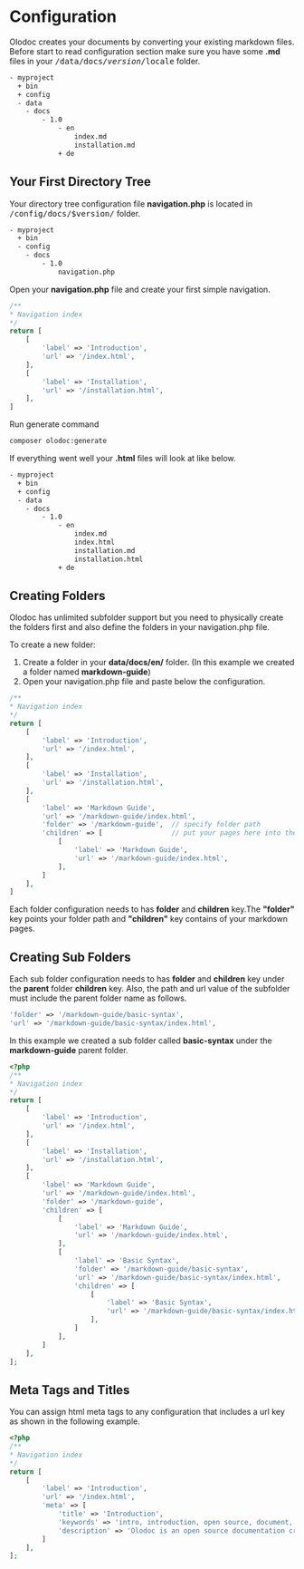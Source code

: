 
# Configuration

Olodoc creates your documents by converting your existing markdown files. Before start to read configuration section make sure you have some <b>.md</b> files in your <kbd>/data/docs/$version/$locale</kbd> folder.

```sh
- myproject
  + bin
  + config
  - data
  	- docs
  		- 1.0
  			- en
  				index.md
  				installation.md
  			+ de
```

## Your First Directory Tree

Your directory tree configuration file <b>navigation.php</b> is located in <kbd>/config/docs/$version/</kbd> folder.

```sh
- myproject
  + bin
  - config
  	- docs
  		- 1.0
  			navigation.php
```

Open your <b>navigation.php</b> file and create your first simple navigation.

```php
/**
* Navigation index
*/
return [
    [
        'label' => 'Introduction',
        'url' => '/index.html',
    ],
    [
        'label' => 'Installation',
        'url' => '/installation.html',
    ],
]
```

Run generate command

```sh [command-line] data-user="root" data-host="local"
composer olodoc:generate
```

If everything went well your <b>.html</b> files will look at like below.

```sh
- myproject
  + bin
  + config
  - data
  	- docs
  		- 1.0
  			- en
  				index.md
  				index.html
  				installation.md
  				installation.html
  			+ de
```

## Creating Folders

Olodoc has unlimited subfolder support but you need to physically create the folders first and also define the folders in your navigation.php file.

To create a new folder:

1. Create a folder in your **data/docs/en/** folder. (In this example we created a folder named **markdown-guide**)
2. Open your navigation.php file and paste below the configuration.

```php [line-numbers] data-line="16,17"
/**
* Navigation index
*/
return [
    [
        'label' => 'Introduction',
        'url' => '/index.html',
    ],
    [
        'label' => 'Installation',
        'url' => '/installation.html',
    ],
    [
        'label' => 'Markdown Guide',
        'url' => '/markdown-guide/index.html',
        'folder' => '/markdown-guide',  // specify folder path
        'children' => [					// put your pages here into the children array
            [
                'label' => 'Markdown Guide',
                'url' => '/markdown-guide/index.html',  
            ],
        ]
    ],
]
```

Each folder configuration needs to has <b>folder</b> and <b>children</b> key.The <b>"folder"</b> key points your folder path and <b>"children"</b> key contains of your markdown pages.

## Creating Sub Folders

Each sub folder configuration needs to has <b>folder</b> and <b>children</b> key under the <b>parent</b> folder <b>children</b> key. Also, the path and url value of the subfolder must include the parent folder name as follows.

```php
'folder' => '/markdown-guide/basic-syntax',
'url' => '/markdown-guide/basic-syntax/index.html',
```

In this example we created a sub folder called <b>basic-syntax</b> under the <b>markdown-guide</b> parent folder.

```php [line-numbers] data-line="25,26"
<?php
/**
* Navigation index
*/
return [
    [
        'label' => 'Introduction',
        'url' => '/index.html',
    ],
    [
        'label' => 'Installation',
        'url' => '/installation.html',
    ],
    [
        'label' => 'Markdown Guide',
        'url' => '/markdown-guide/index.html',
        'folder' => '/markdown-guide',
        'children' => [
            [
                'label' => 'Markdown Guide',
                'url' => '/markdown-guide/index.html',
            ],
            [
                'label' => 'Basic Syntax',
                'folder' => '/markdown-guide/basic-syntax',
                'url' => '/markdown-guide/basic-syntax/index.html',
                'children' => [
                    [
                        'label' => 'Basic Syntax',
                        'url' => '/markdown-guide/basic-syntax/index.html'
                    ],
                ]
            ],
        ]
    ],
];
```

## Meta Tags and Titles

You can assign html meta tags to any configuration that includes a url key as shown in the following example.

```php [line-numbers] data-line="9"
<?php
/**
* Navigation index
*/
return [
    [
        'label' => 'Introduction',
        'url' => '/index.html',
        'meta' => [
            'title' => 'Introduction',
            'keywords' => 'intro, introduction, open source, document, generation, php',
            'description' => 'Olodoc is an open source documentation creation tool developed in PHP to create documentation from your foldered markdown files. It allows you to create and customize unique templates for your applications with the Bootstrap 5 CSS framework.',
        ]
    ],
];
```
